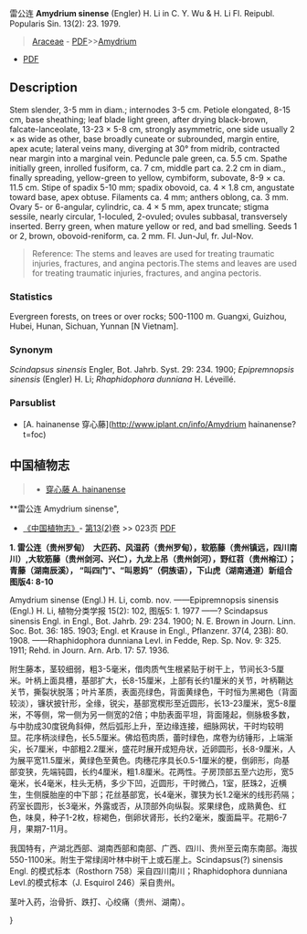 雷公连 **Amydrium sinense** (Engler) H. Li in C. Y. Wu & H. Li Fl. Reipubl. Popularis Sin. 13(2): 23. 1979.

> [Araceae](http://www.iplant.cn/info/Araceae?t=foc) - [PDF](http://www.iplant.cn/foc/pdf/Araceae.pdf)>>[Amydrium](http://www.iplant.cn/info/Amydrium?t=foc)
 - [PDF](http://www.iplant.cn/foc/pdf/Amydrium.pdf)

## Description

Stem slender, 3-5 mm in diam.; internodes 3-5 cm. Petiole elongated, 8-15 cm, base sheathing; leaf blade light green, after drying black-brown, falcate-lanceolate, 13-23 × 5-8 cm, strongly asymmetric, one side usually 2 × as wide as other, base broadly cuneate or subrounded, margin entire, apex acute; lateral veins many, diverging at 30° from midrib, contracted near margin into a marginal vein. Peduncle pale green, ca. 5.5 cm. Spathe initially green, inrolled fusiform, ca. 7 cm, middle part ca. 2.2 cm in diam., finally spreading, yellow-green to yellow, cymbiform, subovate, 8-9 × ca. 11.5 cm. Stipe of spadix 5-10 mm; spadix obovoid, ca. 4 × 1.8 cm, angustate toward base, apex obtuse. Filaments ca. 4 mm; anthers oblong, ca. 3 mm. Ovary 5- or 6-angular, cylindric, ca. 4 × 5 mm, apex truncate; stigma sessile, nearly circular, 1-loculed, 2-ovuled; ovules subbasal, transversely inserted. Berry green, when mature yellow or red, and bad smelling. Seeds 1 or 2, brown, obovoid-reniform, ca. 2 mm. Fl. Jun-Jul, fr. Jul-Nov.

> Reference: 
> The stems and leaves are used for treating traumatic injuries, fractures, and angina pectoris.The stems and leaves are used for treating traumatic injuries, fractures, and angina pectoris.

### Statistics
Evergreen forests, on trees or over rocks; 500-1100 m. Guangxi, Guizhou, Hubei, Hunan, Sichuan, Yunnan [N Vietnam].

### Synonym
*Scindapsus sinensis* Engler, Bot. Jahrb. Syst. 29: 234. 1900; *Epipremnopsis sinensis* (Engler) H. Li; *Rhaphidophora dunniana* H. Léveillé.

### Parsublist

* [A.  hainanense  穿心藤](http://www.iplant.cn/info/Amydrium hainanense?t=foc)

## 中国植物志

> * [穿心藤  A.  hainanense](Amydrium-hainanense-穿心藤.md)

**雷公连 Amydrium sinense",

* [《中国植物志》](http://www.iplant.cn/frps)- [第13(2)卷](http://www.iplant.cn/frps/vol/13(2)) >> 023页 [PDF](http://www.iplant.cn/frps/pdf/13(2)/023.pdf)

**1. 雷公连（贵州罗甸）　大匹药、风湿药（贵州罗甸），软筋藤（贵州镇远，四川南川）,大软筋藤（贵州剑河、兴仁），九龙上吊（贵州剑河），野红苕（贵州榕江）；青藤（湖南辰溪）， “叫四门”、“叫恩妈”（侗族语），下山虎（湖南通道）新组合　图版4: 8-10**

Amydrium sinense (Engl.) H. Li, comb. nov. ——Epipremnopsis sinensis (Engl.) H. Li, 植物分类学报 15(2): 102, 图版5: 1. 1977 ——? Scindapsus sinensis Engl. in Engl., Bot. Jahrb. 29: 234. 1900; N. E. Brown in Journ. Linn. Soc. Bot. 36: 185. 1903; Engl. et Krause in Engl., Pflanzenr. 37(4, 23B): 80. 1908. ——Rhaphidophora dunniana Levl. in Fedde, Rep. Sp. Nov. 9: 325. 1911; Rehd. in Journ. Arn. Arb. 17: 57. 1936.

附生藤本，茎较细弱，粗3-5毫米，借肉质气生根紧贴于树干上，节间长3-5厘米。叶柄上面具槽，基部扩大，长8-15厘米，上部有长约1厘米的关节，叶柄鞘达关节，撕裂状脱落；叶片革质，表面亮绿色，背面黄绿色，干时恒为黑褐色（背面较淡），镰状披针形，全缘，锐尖，基部宽楔形至近圆形，长13-23厘米，宽5-8厘米，不等侧，常一侧为另一侧宽的2倍；中肋表面平坦，背面隆起，侧脉极多数，与中肋成30度锐角斜伸，然后弧形上升，至边缘连接，细脉网状，干时均较明显。花序柄淡绿色，长5.5厘米。佛焰苞肉质，蕾时绿色，席卷为纺锤形，上端渐尖，长7厘米，中部粗2.2厘米，盛花时展开成短舟状，近卵圆形，长8-9厘米，人为展平宽11.5厘米，黄绿色至黄色。肉穗花序具长0.5-1厘米的梗，倒卵形，向基部变狭，先端钝圆，长约4厘米，粗1.8厘米。花两性。子房顶部五至六边形，宽5毫米，长4毫米，柱头无柄，多少下凹，近圆形，干时微凸，1室，胚珠2，近横生，生侧膜胎座的中下部；花丝基部宽，长4毫米，骤狭为长1.2毫米的线形药隔；药室长圆形，长3毫米，外露或否，从顶部外向纵裂。浆果绿色，成熟黄色、红色，味臭，种子1-2枚，棕褐色，倒卵状肾形，长约2毫米，腹面扁平。花期6-7月，果期7-11月。

我国特有，产湖北西部、湖南西部和南部、广西、四川、贵州至云南东南部。海拔550-1100米。附生于常绿阔叶林中树干上或石崖上。Scindapsus(?) sinensis Engl. 的模式标本（Rosthorn 758）采自四川南川；Rhaphidophora dunniana Levl.的模式标本（J. Esquirol 246）采自贵州。

茎叶入药，治骨折、跌打、心绞痛（贵州、湖南）。

}